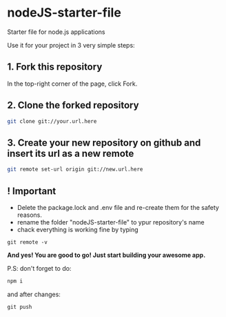 # nodeJS-starter-file
Starter file for node.js applications

Use it for your project in 3 very simple steps:

## 1. Fork this repository
In the top-right corner of the page, click Fork. 

## 2. Clone the forked repository
```sh
git clone git://your.url.here
```

## 3. Create your new repository on github and insert its url as a new remote
```sh
git remote set-url origin git://new.url.here
```
## ! Important
- Delete the package.lock and .env file and re-create them for the safety reasons.
- rename the folder "nodeJS-starter-file" to ypur repository's name
- chack everything is working fine by typing
```
git remote -v
```

**And yes! You are good to go! Just start building your awesome app.**

P.S: don't forget to do:
```sh
npm i
```
and after changes:
```
git push
```